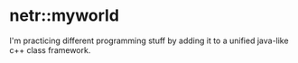 # netr::myworld

I'm practicing different programming stuff by adding it to a unified java-like c++ class framework.